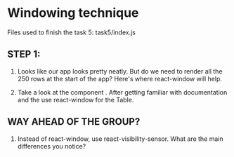 # Windowing technique

Files used to finish the task 5: task5/index.js

## STEP 1:

1. Looks like our app looks pretty neatly. But do we need to render all the 250 rows at the start of the app? Here's where react-window will help.

2. Take a look at the component <ExampleList>. After getting familiar with documentation and the <ExampleList/> use react-window for the Table.

## WAY AHEAD OF THE GROUP?

1. Instead of react-window, use react-visibility-sensor. What are the main differences you notice?